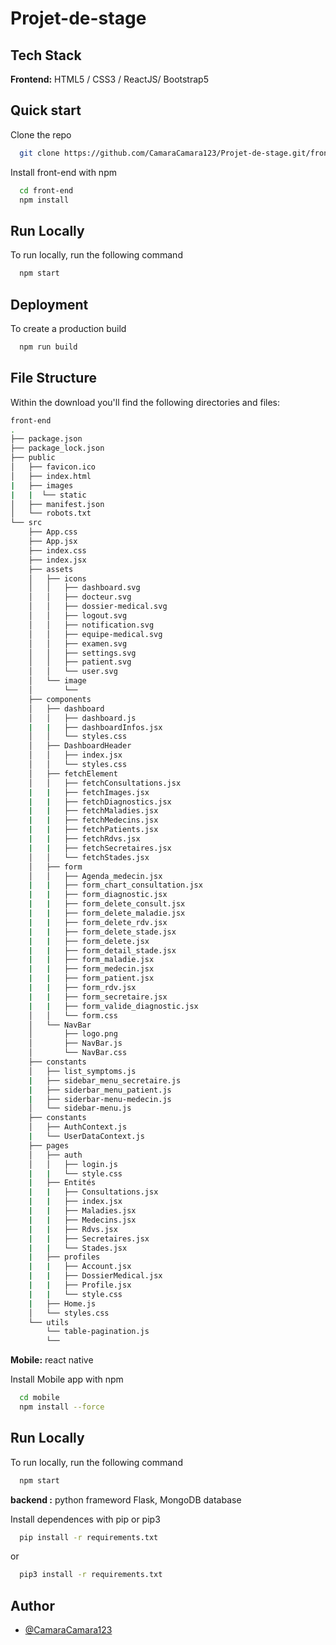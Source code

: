 # Projet-de-stage


## Tech Stack

**Frontend:** HTML5 / CSS3 / ReactJS/ Bootstrap5

## Quick start

Clone the repo

```bash
  git clone https://github.com/CamaraCamara123/Projet-de-stage.git/front-end
```

Install front-end with npm

```bash
  cd front-end
  npm install
```

## Run Locally

To run locally, run the following command

```bash
  npm start
```

## Deployment

To create a production build

```bash
  npm run build
```

## File Structure

Within the download you'll find the following directories and files:

```bash
front-end
.
├── package.json
├── package_lock.json
├── public
│   ├── favicon.ico
│   ├── index.html
|   ├── images
|   |  └── static   
│   ├── manifest.json
│   └── robots.txt
└── src
    ├── App.css
    ├── App.jsx
    ├── index.css
    ├── index.jsx
    ├── assets
    │   ├── icons
    │   │   ├── dashboard.svg
    │   │   ├── docteur.svg
    │   │   ├── dossier-medical.svg
    │   │   ├── logout.svg
    │   │   ├── notification.svg
    │   │   ├── equipe-medical.svg
    │   │   ├── examen.svg
    │   │   ├── settings.svg
    │   │   ├── patient.svg
    │   │   └── user.svg
    │   └── image
    │       └── 
    ├── components
    │   ├── dashboard
    │   │   ├── dashboard.js
    |   |   ├── dashboardInfos.jsx
    │   │   └── styles.css
    │   ├── DashboardHeader
    │   │   ├── index.jsx
    │   │   └── styles.css
    │   ├── fetchElement
    │   │   ├── fetchConsultations.jsx
    |   |   ├── fetchImages.jsx
    |   |   ├── fetchDiagnostics.jsx
    |   |   ├── fetchMaladies.jsx
    |   |   ├── fetchMedecins.jsx
    |   |   ├── fetchPatients.jsx
    |   |   ├── fetchRdvs.jsx
    |   |   ├── fetchSecretaires.jsx
    │   │   └── fetchStades.jsx
    │   ├── form
    │   │   ├── Agenda_medecin.jsx
    |   |   ├── form_chart_consultation.jsx
    |   |   ├── form_diagnostic.jsx
    |   |   ├── form_delete_consult.jsx
    |   |   ├── form_delete_maladie.jsx
    |   |   ├── form_delete_rdv.jsx
    |   |   ├── form_delete_stade.jsx
    |   |   ├── form_delete.jsx
    |   |   ├── form_detail_stade.jsx
    |   |   ├── form_maladie.jsx
    |   |   ├── form_medecin.jsx
    |   |   ├── form_patient.jsx
    |   |   ├── form_rdv.jsx
    |   |   ├── form_secretaire.jsx
    |   |   ├── form_valide_diagnostic.jsx
    │   │   └── form.css
    │   └── NavBar
    │       ├── logo.png
    │       ├── NavBar.js
    │       └── NavBar.css
    ├── constants
    │   ├── list_symptoms.js
    |   ├── sidebar_menu_secretaire.js
    |   ├── siderbar_menu_patient.js
    |   ├── siderbar-menu-medecin.js
    │   └── sidebar-menu.js
    ├── constants
    │   ├── AuthContext.js
    |   └── UserDataContext.js
    ├── pages
    │   ├── auth
    │   │   ├── login.js
    |   |   └── style.css
    |   ├── Entités
    |   |   ├── Consultations.jsx
    |   |   ├── index.jsx
    |   |   ├── Maladies.jsx
    |   |   ├── Medecins.jsx
    |   |   ├── Rdvs.jsx
    |   |   ├── Secretaires.jsx
    |   |   └── Stades.jsx
    |   ├── profiles
    |   |   ├── Account.jsx
    |   |   ├── DossierMedical.jsx
    |   |   ├── Profile.jsx
    |   |   └── style.css
    |   ├── Home.js
    │   └── styles.css
    └── utils
        └── table-pagination.js
        └──
```

 **Mobile:** react native

Install Mobile app with npm

```bash
  cd mobile
  npm install --force
```

## Run Locally

To run locally, run the following command

```bash
  npm start
```

 **backend :** python frameword Flask, MongoDB database

Install dependences with pip or pip3

```bash
  pip install -r requirements.txt
```
or

```bash
  pip3 install -r requirements.txt
```

## Author

- [@CamaraCamara123](https://github.com/CamaraCamara123)

